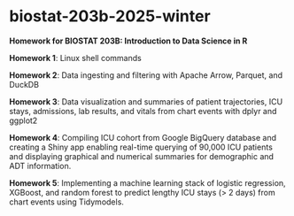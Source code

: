 # biostat-203b-2025-winter
**Homework for BIOSTAT 203B: Introduction to Data Science in R**

**Homework 1**: Linux shell commands

**Homework 2**: Data ingesting and filtering with Apache Arrow, Parquet, and DuckDB

**Homework 3**: Data visualization and summaries of patient trajectories, ICU stays, admissions, lab results, and vitals from chart events with dplyr and ggplot2

**Homework 4**: Compiling ICU cohort from Google BigQuery database and creating a Shiny app enabling real-time querying of 90,000 ICU patients and displaying graphical and numerical summaries for demographic and ADT information.

**Homework 5**: Implementing a machine learning stack of logistic regression, XGBoost, and random forest to predict lengthy ICU stays (> 2 days) from chart events using Tidymodels.
